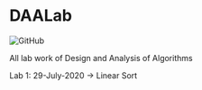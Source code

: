 # DAALab
![GitHub](https://img.shields.io/badge/License-MIT-Green.svg)

All lab work of Design and Analysis of Algorithms

Lab 1: 29-July-2020 -> Linear Sort
